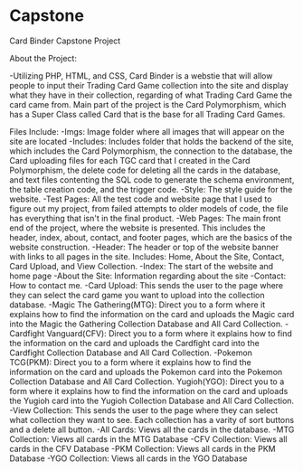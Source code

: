 # Capstone
Card Binder Capstone Project

About the Project: 

-Utilizing PHP, HTML, and CSS, Card Binder is a webstie that will allow people to input their Trading Card Game collection into the site and display what they have in their collection, regarding of what Trading Card Game the card came from. Main part of the project is the Card Polymorphism, which has a Super Class called Card that is the base for all Trading Card Games. 

Files Include:
-Imgs: Image folder where all images that will appear on the site are located
-Includes: Includes folder that holds the backend of the site, which includes the Card Polymorphism, the connection to the database, the Card uploading files for each TGC card that I created in the Card Polymorphism, the delete code for deleting all the cards in the database, and text files contenting the SQL code to generate the schema environment, the table creation code, and the trigger code.
-Style: The style guide for the website.
-Test Pages: All the test code and website page that I used to figure out my project, from failed attempts to older models of code, the file has everything that isn't in the final product.
-Web Pages: The main front end of the project, where the website is presented. This includes the header, index, about, contact, and footer pages, which are the basics of the website construction.
  -Header: The header or top of the website banner with links to all pages in the site. Includes: Home, About the Site, Contact, Card Upload, and View Collection.
  -Index: The start of the website and home page
  -About the Site: Information regarding about the site
  -Contact: How to contact me.
  -Card Upload: This sends the user to the page where they can select the card game you want to upload into the collection database. 
    -Magic The Gathering(MTG): Direct you to a form where it explains how to find the information on the card and uploads the Magic card into the Magic the Gathering Collection Database and All Card Collection. 
    -Cardfight Vanguard(CFV): Direct you to a form where it explains how to find the information on the card and uploads the Cardfight card into the Cardfight Collection Database and All Card Collection.
    -Pokemon TCG(PKM): Direct you to a form where it explains how to find the information on the card and uploads the Pokemon card into the Pokemon Collection Database and All Card Collection.
    Yugioh(YGO): Direct you to a form where it explains how to find the information on the card and uploads the Yugioh card into the Yugioh Collection Database and All Card Collection.
  -View Collection: This sends the user to the page where they can select what collection they want to see. Each collection has a varity of sort buttons and a delete all button.
    -All Cards: Views all the cards in the database.
    -MTG Collection: Views all cards in the MTG Database
    -CFV Collection: Views all cards in the CFV Database
    -PKM Collection: Views all cards in the PKM Database
    -YGO Collection: Views all cards in the YGO Database
